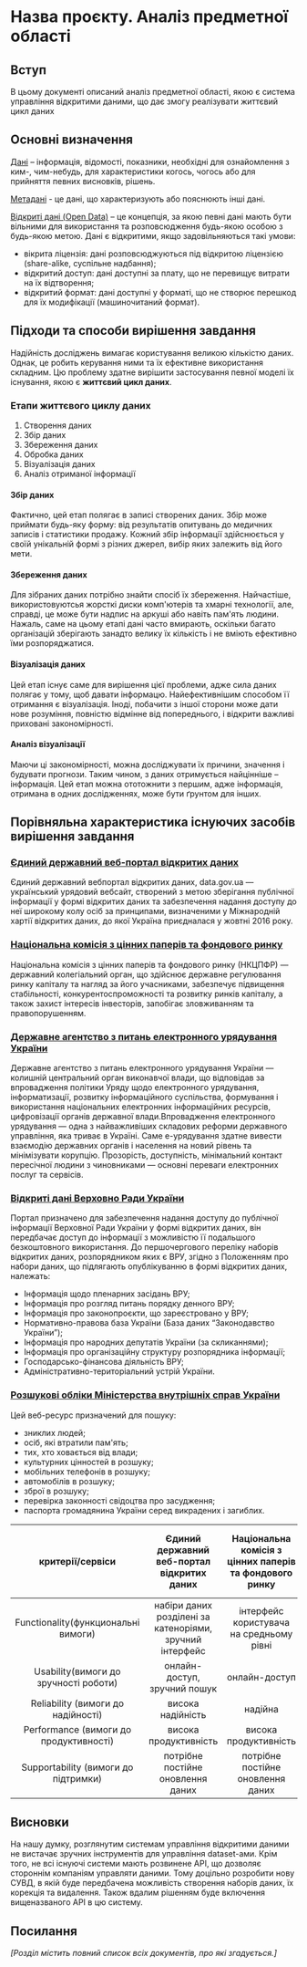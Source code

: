 # Назва проєкту. Аналіз предметної області

## Вступ

В цьому документі описаний аналіз предметної області, якою є система управління відкритими даними, що дає змогу реалізувати життєвий цикл даних
## Основні визначення

[Дані](https://uk.wikipedia.org/wiki/Дані) – інформація, відомості, показники, необхідні для ознайомлення з ким-, чим-небудь, для характеристики когось, чогось або для прийняття певних висновків, рішень.

[Метадані](https://uk.wikipedia.org/wiki/Метадані) - це дані, що характеризують або пояснюють інші дані.

[Відкриті дані (Open Data)](https://uk.wikipedia.org/wiki/Відкриті_дані) – це концепція, за якою певні дані мають бути вільними для використання та розповсюдження будь-якою особою з будь-якою метою. Дані є відкритими, якщо задовільняються такі умови:
-	вікрита ліцензія: дані розповсюджуються під відкритою ліцензією (share-alike, суспільне надбання);
-	відкритий доступ: дані доступні за плату, що не перевищує витрати на їх відтворення;
-	відкритий формат: дані доступні у форматі, що не створює перешкод для їх модифікації (машиночитаний формат).

## Підходи та способи вирішення завдання

Надійність досліджень вимагає користування великою кількістю даних. Однак, це робить керування ними та їх ефективне використання складним. Цю проблему здатне вирішити застосування певної моделі їх існування, якою є <strong>життєвий цикл даних</strong>.</p>

### Етапи життєвого циклу даних
1. Створення даних
2. Збір даних
3. Збереження даних
4. Обробка даних
5. Візуалізація даних
4. Аналіз отриманої інформації

#### Збір даних
Фактично, цей етап полягає в записі створених даних. Збір може приймати будь-яку форму: від результатів опитувань до медичних записів і статистики продажу. Кожний збір інформації здійснюється у своїй унікальній формі з різних джерел, вибір яких залежить від його мети.

#### Збереження даних
Для зібраних даних потрібно знайти спосіб їх збереження. Найчастіше, використовуютсья жорсткі диски комп'ютерів та хмарні технології, але, справді, це може бути надпис на аркуші або навіть пам'ять людини.
Нажаль, саме на цьому етапі дані часто вмирають, оскільки багато організацій зберігають занадто велику їх кількість і не вміють ефективно їми розпоряджатися.

#### Візуалізація даних
Цей етап існує саме для вирішення цієї проблеми, адже сила даних полягає у тому, щоб давати інформацю. Найефективнішим способом її отримання є візуалізація.
Іноді, побачити з іншої сторони може дати нове розуміння, повністю відмінне від попереднього, і відкрити важливі приховані закономірності.

#### Аналіз візуалізації
Маючи ці закономірності, можна досліджувати їх причини, значення і будувати прогнози. Таким чином, з даних отримується найцінніше – інформація. Цей етап можна ототожнити з першим, адже інформація, отримана в одних дослідженнях, може бути ґрунтом для інших.
## Порівняльна характеристика існуючих засобів вирішення завдання 

### [Єдиний державний веб-портал відкритих даних](https://data.gov.ua/)

Єдиний державний вебпортал відкритих даних, data.gov.ua — український урядовий вебсайт, створений з метою зберігання публічної інформації у формі відкритих даних та забезпечення надання доступу до неї широкому колу осіб за принципами, визначеними у Міжнародній хартії відкритих даних, до якої Україна приєдналася у жовтні 2016 року.

### [Національна комісія з цінних паперів та фондового ринку](https://stockmarket.gov.ua/)

Національна комісія з цінних паперів та фондового ринку (НКЦПФР) — державний колегіальний орган, що здійснює державне регулювання ринку капіталу та нагляд за його учасниками, забезпечує підвищення стабільності, конкурентоспроможності та розвитку ринків капіталу, а також захист інтересів інвесторів, запобігає зловживанням та правопорушенням.
### [Державне агентство з питань електронного урядування України](https://www.e.gov.ua/)

Державне агентство з питань електронного урядування України — колишній центральний орган виконавчої влади, що відповідав за впровадження політики Уряду щодо електронного урядування, інформатизації, розвитку інформаційного суспільства, формування і використання національних електронних інформаційних ресурсів, цифровізації органів державної влади.Впровадження електронного урядування — одна з найважливіших складових реформи державного управління, яка триває в Україні. Саме е-урядування здатне вивести взаємодію державних органів і населення на новий рівень та мінімізувати корупцію. Прозорість, доступність, мінімальний контакт пересічної людини з чиновниками — основні переваги електронних послуг та сервісів.

### [Відкриті дані Верховно Ради України](https://data.rada.gov.ua/open)

Портал призначено для забезпечення надання доступу до публічної інформації Верховної Ради України у формі відкритих даних, він передбачає доступ до інформації з можливістю її подальшого безкоштовного використання. До першочергового переліку наборів відкритих даних, розпорядником яких є ВРУ, згідно з Положенням про набори даних, що підлягають опублікуванню в формі відкритих даних, належать:

- Інформація щодо пленарних засідань ВРУ;
- Інформація про розгляд питань порядку денного ВРУ;
- Інформація про законопроєкти, що зареєстровано у ВРУ;
- Нормативно-правова база України (База даних “Законодавство України”);
- Інформація про народних депутатів України (за скликаннями);
- Інформація про організаційну структуру розпорядника інформації;
- Господарсько-фінансова діяльність ВРУ;
- Адміністративно-територіальний устрій України.

### [Розшукові обліки Міністерства внутрішніх справ України](https://wanted.mvs.gov.ua/)

Цей веб-ресурс призначений для пошуку:

- зниклих людей;
- осіб, які втратили пам'ять;
- тих, хто ховається від влади;
- культурних цінностей в розшуку;
- мобільних телефонів в розшуку;
- автомобілів в розшуку;
- зброї в розшуку;
- перевірка законності свідоцтва про засудження;
- паспорта громадянина України серед викрадених і загиблих.

|критерії/сервіси|Єдиний державний веб-портал відкритих даних|Національна комісія з цінних паперів та фондового ринку|Державне агентство з питань електронного урядування України|Відкриті дані Верховно Ради України|Розшукові обліки Міністерства внутрішніх справ України|
| :--------------: | :----: | :------: |  :------: 	 |:------:|   :------: 	|
|Functionality(функциональні вимоги)|набіри даних розділені за катеноріями, зручний інтерфейс|інтерфейс користувача на средньому рівні|інтерфейс користувача на средньому рівні|інтерфейс користувача на средньому рівні|інтерфейс користувача на средньому рівні|
|Usability(вимоги до зручності роботи)|онлайн-доступ, зручний пошук|онлайн-доступ|онлайн-доступ|онлайн-доступ|онлайн-доступ|
|Reliability (вимоги до надійності)|висока надійність|надійна|надійна|надійна|надійна|
|Performance (вимоги до продуктивності)|висока продуктивність|висока продуктивність|висока продуктивність|висока продуктивність|висока продуктивність|
|Supportability (вимоги до підтримки)|потрібне постійне оновлення даних|потрібне постійне оновлення даних|потрібне постійне оновлення даних|потрібне постійне оновлення даних|потрібне постійне оновлення даних|

## Висновки

На нашу думку, розглянутим системам управління відкритими даними не вистачає зручних інструментів для управління dataset-ами. Крім того, не всі існуючі системи мають розвинене АРІ, що дозволяє стороннім компаніям управляти даними.
Тому доцільно розробити нову СУВД, в якій буде передбачена можливість створення наборів даних, їх корекція та видалення. Також вдалим рішенням буде включення вищеназваного АРІ в цю систему.

## Посилання

*[Розділ містить повний список всіх документів, про які згадується.]*

